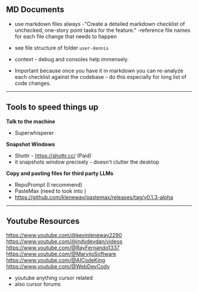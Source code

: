 
## MD Documents
- use markdown files always
-"Create a detailed markdown checklist of unchecked, one-story point tasks for the feature."
-reference file names for each file change that needs to happen

- see file structure of folder `user-dennis`
- context - debug and consoles help immensely.

- Important because once you have it in markdown you can re-analyze each checklist against the codebase - do this especially for long list of code changes.

---

## Tools to speed things up 
**Talk to the machine**
- Superwhisperer 


**Snapshot Windows**
- Shottr - https://shottr.cc/ (Paid)
- it snapshots window precisely - doesn't clutter the desktop

**Copy and pasting files for third party LLMs**
- RepoPrompt (I recommend) 
- PasteMax (need to look into )
- https://github.com/kleneway/pastemax/releases/tag/v0.1.3-alpha


---

## Youtube Resources
https://www.youtube.com/@kevinleneway2290
https://www.youtube.com/@indydevdan/videos
https://www.youtube.com/@RayFernando1337
https://www.youtube.com/@MarvijoSoftware
https://www.youtube.com/@AICodeKing
https://www.youtube.com/@WebDevCody
- youtube anything cursor related
- also cursor forums 






